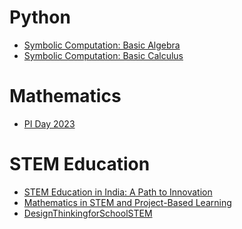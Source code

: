 # Python
- [Symbolic Computation: Basic Algebra](https://sandeepsuman.com/presentation/algebra)
- [Symbolic Computation: Basic Calculus](https://sandeepsuman.com/presentation/calculus)

# Mathematics
- [PI Day 2023](https://sandeepsuman.com/presentation/pi)

# STEM Education
- [STEM Education in India: A Path to Innovation](https://sandeepsuman.com/presentation/stem_india.pdf)
- [Mathematics in STEM and Project-Based
Learning](https://sandeepsuman.com/presentation/stem_maths.pdf)
- [DesignThinkingforSchoolSTEM](https://sandeepsuman.com/presentation/stem_design.pdf)

